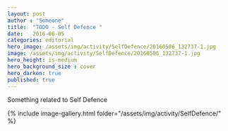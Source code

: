 ```yaml
---
layout: post
author : "Someone"
title:  "TODO - Self Defence "
date:   2016-06-05
categories: editorial
hero_image: /assets/img/activity/SelfDefence/20160506_132737-1.jpg
image: /assets/img/activity/SelfDefence/20160506_132737-1.jpg
hero_height: is-medium
hero_background_size : cover
hero_darken: true
published: true
---
```


Something related to Self Defence

{% include image-gallery.html folder="/assets/img/activity/SelfDefence/" %}
